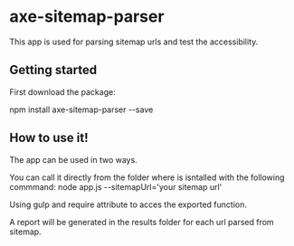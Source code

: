 # axe-sitemap-parser

This app is used for parsing sitemap urls and test the accessibility.

## Getting started

First download the package:

npm install axe-sitemap-parser --save

## How to use it!

The app can be used in two ways.

You can call it directly from the folder where is isntalled with the following commmand: node app.js --sitemapUrl='your sitemap url'

Using gulp and require attribute to acces the exported function.
	
A report will be generated in the results folder for each url parsed from sitemap.